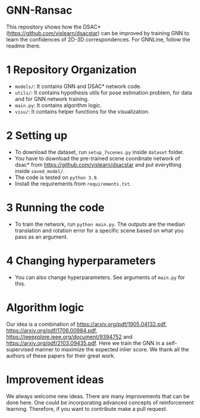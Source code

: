 # GNN-Ransac

This repository shows how the DSAC*(https://github.com/vislearn/dsacstar) can be improved by training GNN to learn the confidences of 2D-3D correspondences. For GNNLine, follow the readme there.

# 1 Repository Organization
 * `models/`: It contains GNN and DSAC* network code.
 * `utils/`: It contains hypothesis utils for pose estimation problem, for data and for GNN network training.
 * `main.py`: It contains algorithm logic.
 * `visu/`: It contains helper functions for the visualization.

# 2 Setting up
 * To download the dataset, run `setup_7scenes.py` inside `dataset` folder.
 * You have to download the pre-trained scene coordinate network of dsac* from https://github.com/vislearn/dsacstar and put everything inside `saved_model/`.
 * The code is tested on `python 3.9`.
 * Install the requirements from `requirements.txt`.

# 3 Running the code
 * To train the network, run `python main.py`. The outputs are the median translation and rotation error for a specific scene based on what you pass as an argument.

# 4 Changing hyperparameters
 * You can also change hyperparameters. See arguments of `main.py` for this.

# Algorithm logic
Our idea is a combination of https://arxiv.org/pdf/1905.04132.pdf, https://arxiv.org/pdf/1706.00984.pdf, https://ieeexplore.ieee.org/document/9394752 and https://arxiv.org/pdf/2103.09435.pdf. Here we train the GNN in a self-supervised manner to maximize the expected inlier score. We thank all the authors of these papers for their great work.

# Improvement ideas

We always welcome new ideas. There are many improvements that can be done here. One could be incorporating advanced concepts of reinforcement learning. Therefore, if you want to contribute make a pull request. 
 
 
